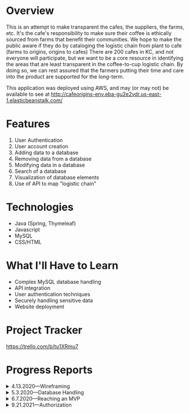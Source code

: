 


# Overview
This is an attempt to make transparent the cafes, the suppliers, the farms, etc. It's the cafe's responsibility to make sure their coffee is ethically sourced from farms that benefit their communities. We hope to make the public aware if they do by cataloging the logistic chain from plant to cafe (farms to origins, origins to cafes) There are 200 cafes in KC, and not everyone will participate, but we want to be a core resource in identifying the areas that are least transparent in the coffee-to-cup logistic chain. By doing so, we can rest assured that the farmers putting their time and care into the product are supported for the long-term. 

This application was deployed using AWS, and may (or may not) be available to see at http://cafeorigins-env.eba-gu2e2vdr.us-east-1.elasticbeanstalk.com/

# Features

 1. User Authentication
 2. User account creation
 3. Adding data to a database
 4. Removing data from a database
 5. Modifying data in a database
 6. Search of a database
 7. Visualization of database elements
 8. Use of API to map "logistic chain"

# Technologies

 - Java (Spring, Thymeleaf)
 - Javascript
 - MySQL
 - CSS/HTML

# What I'll Have to Learn

 - Complex MySQL database handling
 - API integration
 - User authentication techniques
 - Securely handling sensitive data
 - Website deployment

# Project Tracker
https://trello.com/b/tu1XRmu7



# Progress Reports

<details>
 <summary>4.13.2020—Wireframing</summary>
 
> After a short hiatus, I'm returning to this project with a fresh mind and intentions of broadening scope. Today, we're tackling wireframing. The original design for the UX seemed clunky, outdated, and difficult to optimize for mobile: 
> 
> <img src="https://github.com/kaleblucas/kc-coffee/blob/master/wireframes/alternates/bubble_list_wireframe.png?raw=true" width="600">
>
> The second idea featured more intuitive and scalable navigation techniques, but we weren't quite there...
> 
> <img src="https://github.com/kaleblucas/kc-coffee/blob/master/wireframes/alternates/flat_list_ui_wireframe.png?raw=true" width="600">
> 
> These concepts relied too heavily on a widescreen format, and weren't designed with common user experience in mind. They focused on navigation to direct you to the content rather than present it upfront. This could lead to quick user fatigue or disinterest in the website entirely. After conversations with my "in-house designer" and some glances at popular websites, we modified the format.
> 
> Landing Page:
>
><img src="https://github.com/kaleblucas/kc-coffee/blob/master/wireframes/KC-COFFEE-WIREFRAME-1-1.png?raw=true" width="400">
> 
>Cafe Page:
>
> <img src="https://github.com/kaleblucas/kc-coffee/blob/master/wireframes/KC-COFFEE-WIREFRAME-1-2.png?raw=true" width="400">
> 
> 
>Cafe-specific Coffee Page:
>
> <img src="https://github.com/kaleblucas/kc-coffee/blob/master/wireframes/KC-COFFEE-WIREFRAME-1-3.png?raw=true" width="400">
>
>Alas, an experience that's easier to navigate and clearer to the user. We may pull design elements from previous ideas, but implement them in such a way that their usage is more intuitive and remains aware of  usage trends.
>
> \> (end 4.13.2020)
</details>

<details>
 <summary>5.3.2020—Database Handling</summary>
 
>Over this sprint, we added two model classes: Coffee and Farm. This is sketch of how these classes are intended to interact with the whole:
>
> <img src="https://github.com/kaleblucas/kc-coffee/blob/master/md_images/5.3.20_sketch1.png?raw=true" width="400">
>
>This will allow us to have more specific and robust data, building greater relationships and should set us up for a more refined experience in the end.
>
>Below is some rough implementation of forms to show proof-of-concept toward the ability to add these entries to the database via the web-UI.
>
> <img src="https://github.com/kaleblucas/kc-coffee/blob/master/md_images/5.3.20_forms.PNG?raw=true" width="400">
>
>
>Lastly, here's a clip of what our Coffee data looks like in the database:
>
> <img src="https://github.com/kaleblucas/kc-coffee/blob/master/md_images/5.3.20_mysql.PNG?raw=true" width="400">
>
>
> \> (end 5.3.2020)
 </details>
 
<details>
 <summary>6.7.2020—Reaching an MVP</summary>
 
>My documentation skills have lacked over the last several weeks, but we've developed a minimum viable product for this application. The original MVC set-up was flawed in its original conception. We've tabled the idea of introducing 'farms' as it will be more difficult to source that information. The focus we have now is on cafes, their available coffee origins, and describing the origin. This application was deployed using AWS, and may (or may not) be available to see at http://cafeorigins-env.eba-gu2e2vdr.us-east-1.elasticbeanstalk.com/
>
>There are still many features to implement, but this is just the beginning!
>
>See the photo-dump below to understand the features currently developed and where the design led us. Click to open the image and see it in full scale.
>
> ___
> 
>Main-page: Shows list of cafes. The color behind the cafe name is randomly chosen based on a color pallet array. 
>
> <img src="https://github.com/kaleblucas/kc-coffee/blob/master/md_images/6.7.20_cafe-1.png?raw=true" width="600">
>
> <img src="https://github.com/kaleblucas/kc-coffee/blob/master/md_images/6.7.20_cafe-2.png?raw=true" width="600">
>
>___
>Cafe Page: Includes unique map showing location of cafe, a short bio, and a list of the available coffees.
>
> <img src="https://github.com/kaleblucas/kc-coffee/blob/master/md_images/6.7.20_cafe-page.png?raw=true" width="600">
>
> ___
>Search: Non-case sensitive search returns results based on the name of the cafe.
>
> <img src="https://github.com/kaleblucas/kc-coffee/blob/master/md_images/6.7.20_search.png?raw=true" width="600">
>
>___
>Edit Page: Allows you to select a cafe to edit or add a new entry.
>
> <img src="https://github.com/kaleblucas/kc-coffee/blob/master/md_images/6.7.20_edit.png?raw=true" width="600">
>
>___
>Edit Cafe: Modify values and checkbox-select available coffees from a defined list of coffees stored in the database.
>
> <img src="https://github.com/kaleblucas/kc-coffee/blob/master/md_images/6.7.20_cafe-edit.png?raw=true" width="600">
>
>___
>Delete Cafe: Ability to remove entry entirely from the database with warning prompt.
>
> <img src="https://github.com/kaleblucas/kc-coffee/blob/master/md_images/6.7.20_delete.png?raw=true" width="600">
>
>___
>Add Cafe: Define the cafe here and add it to the database.
>
> <img src="https://github.com/kaleblucas/kc-coffee/blob/master/md_images/6.7.20_cafe-add.png?raw=true" width="600">
>
>___
>About Page: Describes purpose of the website.
>
> <img src="https://github.com/kaleblucas/kc-coffee/blob/master/md_images/6.7.20_about.png?raw=true" width="600">
>
> (end 6.7.2020)
 </details>
 
 <details>
 <summary>9.21.2021—Authorization</summary>
 
>My original app has faded from AWS (primarily due to free-tier loss), but I hope to revive it.
>Here's some word splooge to facilitate the (internal) conversation:
>
>RE: Authentication
>My short time in the industry has given me some insight on how authorization, authentication and identification perform in the real world.
>I question if identification is necessary, or if we can simply allow pass a generic yet securely generated token to authorize an action (i.e. "CUD" of the CRUD)
>Maybe it is.. maybe not! Solutions research to follow. We may contrive some advanced level of security needed simply for the sake of doing so, and the journey of learning that 
>follows.
>
>RE: Deployment
>I need to find a solution to handle deployment and staging of the environment. Something.. free! I was using Amazon Elastic Compute Cloud, but alas my trial has
>expired. I'm not sure if there are other means within AWS to handle my needs, but we shall see.
>
>
> (end 9.21.2021)
 </details>

